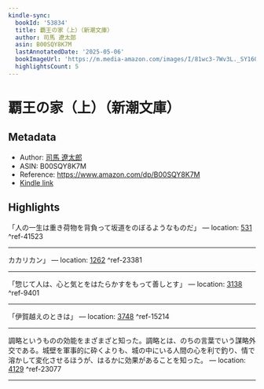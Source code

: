 ```yaml
---
kindle-sync:
  bookId: '53834'
  title: 覇王の家（上）（新潮文庫）
  author: 司馬 遼太郎
  asin: B00SQY8K7M
  lastAnnotatedDate: '2025-05-06'
  bookImageUrl: 'https://m.media-amazon.com/images/I/81wc3-7Wv3L._SY160.jpg'
  highlightsCount: 5
---
```

# 覇王の家（上）（新潮文庫）
## Metadata
* Author: [司馬 遼太郎](https://www.amazon.comundefined)
* ASIN: B00SQY8K7M
* Reference: https://www.amazon.com/dp/B00SQY8K7M
* [Kindle link](kindle://book?action=open&asin=B00SQY8K7M)

## Highlights
「人の一生は重き荷物を背負って坂道をのぼるようなものだ」 — location: [531](kindle://book?action=open&asin=B00SQY8K7M&location=531) ^ref-41523

---
カカリカン」 — location: [1262](kindle://book?action=open&asin=B00SQY8K7M&location=1262) ^ref-23381

---
「惣じて人は、心と気とをはたらかすをもって善しとす」 — location: [3138](kindle://book?action=open&asin=B00SQY8K7M&location=3138) ^ref-9401

---
「伊賀越えのときは」 — location: [3748](kindle://book?action=open&asin=B00SQY8K7M&location=3748) ^ref-15214

---
調略というものの効能をまざまざと知った。調略とは、のちの言葉でいう謀略外交である。城壁を軍事的に砕くよりも、城の中にいる人間の心を利で釣り、情で溶かして変化させるほうが、はるかに効果があることを知った。 — location: [4129](kindle://book?action=open&asin=B00SQY8K7M&location=4129) ^ref-23077

---

